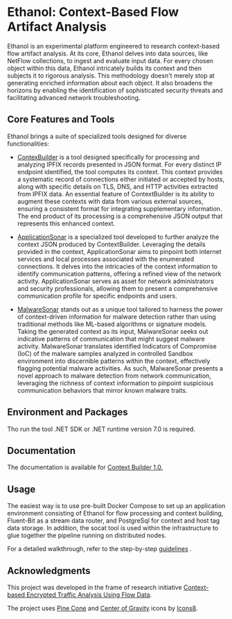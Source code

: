 # Ethanol: Context-Based Flow Artifact Analysis

Ethanol is an experimental platform engineered to research context-based flow artifact analysis. At its core, Ethanol delves into data sources, like NetFlow collections, to ingest and evaluate input data. For every chosen object within this data, Ethanol intricately builds its context and then subjects it to rigorous analysis. This methodology doesn't merely stop at generating enriched information about each object. It also broadens the horizons by enabling the identification of sophisticated security threats and facilitating advanced network troubleshooting.


## Core Features and Tools

Ethanol brings a suite of specialized tools designed for diverse functionalities:

* [ContexBuilder](Source/Ethanol.ContextBuilder/Readme.md) is a tool designed specifically for processing and analyzing IPFIX records presented in JSON format. For every distinct IP endpoint identified, the tool computes its context. This context provides a systematic record of connections either initiated or accepted by hosts, along with specific details on TLS, DNS, and HTTP activities extracted from IPFIX data. An essential feature of ContextBuilder is its ability to augment these contexts with data from various external sources, ensuring a consistent format for integrating supplementary information. The end product of its processing is a comprehensive JSON output that represents this enhanced context. 

* [ApplicationSonar](Source/Ethanol.ApplicationSonar/Readme.md) is a specialized tool developed to further analyze the context JSON produced by ContextBuilder. Leveraging the details provided in the context, ApplicationSonar aims to pinpoint both internet services and local processes associated with the enumerated connections. It delves into the intricacies of the context information to identify communication patterns, offering a refined view of the network activity. ApplicationSonar serves as asset for network administrators and security professionals, allowing them to present a comprehensive communication profile for specific endpoints and users.

* [MalwareSonar](Source/Ethanol.MalwareSonar/Readme.md) stands out as a unique tool tailored to harness the power of context-driven information for malware detection rather than using traditional methods like ML-based algorithms or signature models. Taking the generated context as its input, MalwareSonar seeks out indicative patterns of communication that might suggest malware activity. MalwareSonar translates identified Indicators of Compromise (IoC) of the malware samples analyzed in controlled Sandbox environment into discernible patterns within the context, effectively flagging potential malware activities. As such, MalwareSonar presents a novel approach to malware detection from network communication, leveraging the richness of context information to pinpoint suspicious communication behaviors that mirror known malware traits.

## Environment and Packages

Tho run the tool .NET SDK or .NET runtime version 7.0 is required.

## Documentation

The documentation is available for [Context Builder 1.0.](Docs/ContextBuilder/Readme.md)

## Usage

The easiest way is to use pre-built Docker Compose to set up an application environment consisting of  Ethanol for flow processing and context building, Fluent-Bit as a stream data router, and PostgreSql for context and host tag data storage.
In addition, the socat tool is used within the infrastructure to glue together the pipeline running on distributed nodes.

For a detailed walkthrough, refer to the step-by-step [guidelines](Publish/Docker/Readme.md) .

## Acknowledgments

This project was developed in the frame of research initiative [Context-based Encrypted Traffic Analysis Using Flow Data](https://www.fit.vut.cz/research/project/1445/.en).

The project uses [Pine Cone](https://icons8.com/icon/MrEybNsoqQoH/pine-cone") and [Center of Gravity](https://icons8.com/icon/JnSQSAhuEi7B/center-of-gravity) icons by [Icons8](https://icons8.com).
